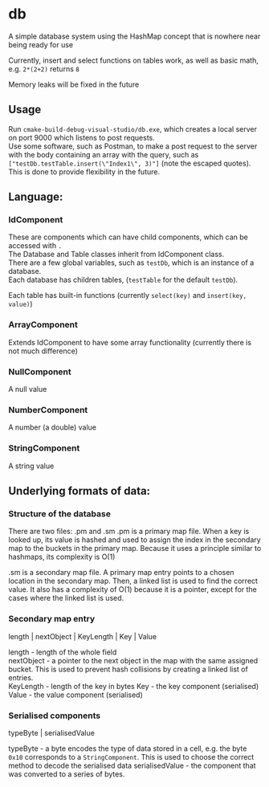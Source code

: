 # db

A simple database system using the HashMap concept that is nowhere near being ready for use

Currently, insert and select functions on tables work, as well as basic math, e.g. `2*(2+2)` returns `8`

Memory leaks will be fixed in the future

## Usage
Run `cmake-build-debug-visual-studio/db.exe`, which creates a local server on port 9000 which listens to post requests.  
Use some software, such as Postman, to make a post request to the server with the body containing an array with the query,
 such as `["testDb.testTable.insert(\"Index1\", 3)"]` (note the escaped quotes). 
 This is done to provide flexibility in the future.
 
## Language:

### IdComponent
These are components which can have child components, which can be accessed with `.`  
The Database and Table classes inherit from IdComponent class.  
There are a few global variables, such as `testDb`, which is an instance of a database.  
Each database has children tables, (`testTable` for the default `testDb`).
  
Each table has built-in functions (currently `select(key)` and `insert(key, value)`)

### ArrayComponent

Extends IdComponent to have some array functionality (currently there is not much difference)

### NullComponent
A null value

### NumberComponent
A number (a double) value

### StringComponent
A string value

## Underlying formats of data:

### Structure of the database
There are two files: .pm and .sm
.pm is a primary map file. When a key is looked up, its value is hashed and used to assign the index in the secondary map to the buckets in the primary map.  Because it uses a principle similar to hashmaps, its complexity is O(1)
  
.sm is a secondary map file. A primary map entry points to a chosen location in the secondary map. Then, a linked list is used to find the correct value. It also has a complexity of O(1) because it is a pointer, except for the cases where the linked list is used.

### Secondary map entry
length | nextObject | KeyLength | Key | Value


length - length of the whole field  
nextObject - a pointer to the next object in the map with the same assigned bucket. This is used to prevent hash collisions by creating a linked list of entries.  
KeyLength - length of the key in bytes
Key - the key component (serialised)
Value - the value component (serialised)

### Serialised components 

typeByte | serialisedValue

typeByte - a byte encodes the type of data stored in a cell, e.g. the byte `0x10` corresponds to a `StringComponent`.  This is used to choose the correct method to decode the serialised data
serialisedValue - the component that was converted to a series of bytes.  